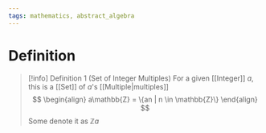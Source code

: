```yaml
---
tags: mathematics, abstract_algebra
---
```


# Definition

> [!info] Definition 1 (Set of Integer Multiples)
> For a given [[Integer]] $a$, this is a [[Set]] of $a$'s [[Multiple|multiples]]
> $$
> \begin{align}
> a\mathbb{Z} = \{an | n \in \mathbb{Z}\}
> \end{align}
> $$
> Some denote it as $\mathbb{Z}a$